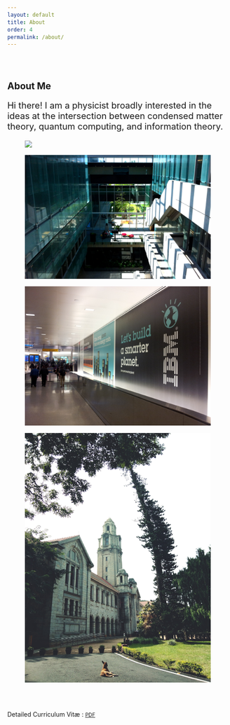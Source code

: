 ```yaml
---
layout: default
title: About
order: 4
permalink: /about/
---
```


&nbsp;


<script>
    // use a script tag or an external JS file
    document.addEventListener("DOMContentLoaded", (event) => {
        gsap.registerPlugin(ScrollTrigger);

gsap.registerPlugin(ScrollToPlugin, ScrollTrigger);

let sections = document.querySelectorAll(".section");
let scrollContainer = document.querySelector(".scrollContainer");

//horizontal scroll
let scrollTween = gsap.to(scrollContainer, {
  x: () => -(scrollContainer.scrollWidth - window.innerWidth),
  ease: "none",
  scrollTrigger: {
    trigger: scrollContainer,
    invalidateOnRefresh: true,
    pin: true,
    scrub: 1,
    end: () => "+=" + scrollContainer.scrollWidth,
  },
});

gsap.utils.toArray(".parallax").forEach(text => {
  gsap.timeline({
    defaults: {ease: "none"},
    scrollTrigger: {
      containerAnimation: scrollTween,
      trigger: text,
      start: "left right",
      end: "left left",
      scrub: true
    }
  })
  .fromTo(text, {x: 250}, {x: -250}, 0)
  // .from(text.nextElementSibling, {scale: 0.8}, 0)
});

    });
   
 </script>


<style>
.container{
  height: auto;
  width: auto;
  justify-content: center;
  align-items: center;
  display: flex;
}
.scrambletext {
  font-family: 'Comfortaa Light', monospace;
  /* font-weight: 100; */
  font-size: 28px;
  color: #C96868;
  /* color: black; */
}
.dud {
  font-family: monospace !important;
  color: #333 !important;
}
</style>


<body>
<div class="container">
  <div class="scrambletext"></div>
</div>
<script src="/JS/scramble.js"></script>
</body>

<body class="" id="top">
  <div class="history-wrapper-content">
      <section class='scrollContainer'>
          <section class="section start-content">
              <div class="item start-chapter">
                  <div class="caption">
                      <h2>
                          About Me
                      </h2>
                      <p style = "font-size: 20px;">
                      Hi there! I am a physicist broadly interested in the ideas at the intersection between condensed matter theory, quantum computing, and information theory.
                      </p>
                  </div>
                  <figure class="start-image">
                      <img class="parallax"
                          src="/img/quantum_computer.jpg">
                  </figure>
              </div>
          </section>
          <section class='section'>
              <div class="chapters c02">
                  <div class="double-images type-01">
                      <figure>
                          <img
                              src="/img/PI.jpg">
                      </figure>
                      <figure>
                          <img
                              src="/img/IBM-ads.jpg">
                      </figure>
                  </div>
                  <div class="triple-images">
                      <figure>
                          <img class="parallax"
                              src="/img/iisc_01.JPG">
                      </figure>
                      <!-- <figure class="parallax">
                          <img
                              src="/img/qoqi_group_01.jpg">
                      </figure> -->
                      <!-- <figure class="parallax">
                          <img
                              src="/img/iisc_flower.jpg">
                      </figure> -->
                  </div>
                  <div class="caption fadeUp">
                      <h2 class="slideText">
                          <!-- 2021-2024 -->
                      </h2>
                      <!-- <p style  = "font-size: 20px;">
                        Quantum Intern @ IBM Research 2024 <br>
                        MS Research in Physics @ Indian Institute of Science <br>
                      </p> -->
                  </div>
              </div>
          </section>
          <!-- <section class='section'>
              <div class="chapters">
                  <div class="triple-images">
                      <figure>
                          <img
                              src="/img/iisc_01.JPG">
                      </figure>
                      <figure class="parallax">
                          <img
                              src="/img/qoqi_group_01.jpg">
                      </figure>
                      <figure class="parallax">
                          <img
                              src="/img/iisc_flower.jpg">
                      </figure>
                  </div>
              </div>
          </section> -->
          <!-- <section class='section'>
              <div class="chapters c02">
                  <div class="double-images type-02">
                      <figure>
                          <img class="inner-scale"
                              src="/img/Pravega.jpg">
                      </figure>
                      <figure class="parallax">
                          <img
                              src="/img/qoqi_group.jpg">
                      </figure>
                  </div>
                  <div class="caption fadeUp">
                      <h2 class="slideText">
                          2021-24
                      </h2>
                      <p>
                        MS Research in Physics @ Indian Institute of Science <br>
                        Quantum Optics & Quantum Information
                      </p>
                  </div>
              </div>
          </section> -->
      </section>
  </div>
</body>


&nbsp;

Detailed Curriculum Vit&aelig; : <a href="/CV/Curriculum Vitae.pdf" target="_blank" rel="noopener noreferrer">
<i class="ai ai-cv"></i> <small> PDF </small> </a> 